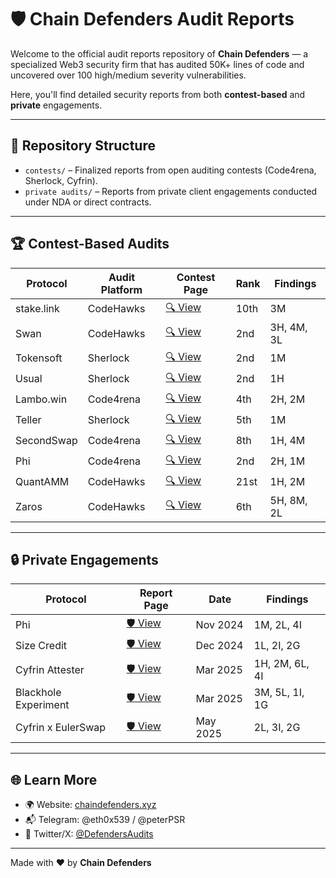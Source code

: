 # 🛡️ Chain Defenders Audit Reports

Welcome to the official audit reports repository of **Chain Defenders** — a specialized Web3 security firm that has audited 50K+ lines of code and uncovered over 100 high/medium severity vulnerabilities.

Here, you'll find detailed security reports from both **contest-based** and **private** engagements.

---

## 📁 Repository Structure

- `contests/` – Finalized reports from open auditing contests (Code4rena, Sherlock, Cyfrin).
- `private audits/` – Reports from private client engagements conducted under NDA or direct contracts.

---

## 🏆 Contest-Based Audits

| Protocol   | Audit Platform | Contest Page                                                  | Rank | Findings   |
| ---------- | -------------- | ------------------------------------------------------------- | ---- | ---------- |
| stake.link | CodeHawks      | [🔍 View](https://codehawks.cyfrin.io/c/2024-09-stakelink)    | 10th | 3M         |
| Swan       | CodeHawks      | [🔍 View](https://codehawks.cyfrin.io/c/2024-10-swan-dria)    | 2nd  | 3H, 4M, 3L |
| Tokensoft  | Sherlock       | [🔍 View](https://audits.sherlock.xyz/contests/285)           | 2nd  | 1M         |
| Usual      | Sherlock       | [🔍 View](https://audits.sherlock.xyz/contests/575)           | 2nd  | 1H         |
| Lambo.win  | Code4rena      | [🔍 View](https://code4rena.com/audits/2024-12-lambowin)      | 4th  | 2H, 2M     |
| Teller     | Sherlock       | [🔍 View](https://audits.sherlock.xyz/contests/472)           | 5th  | 1M         |
| SecondSwap | Code4rena      | [🔍 View](https://code4rena.com/audits/2024-12-secondswap)    | 8th  | 1H, 4M     |
| Phi        | Code4rena      | [🔍 View](https://code4rena.com/audits/2024-08-phi)           | 2nd  | 2H, 1M     |
| QuantAMM   | CodeHawks      | [🔍 View](https://codehawks.cyfrin.io/c/2024-12-quantamm)     | 21st | 1H, 2M     |
| Zaros      | CodeHawks      | [🔍 View](https://codehawks.cyfrin.io/c/2025-01-zaros-part-2) | 6th  | 5H, 8M, 2L |

---

## 🔒 Private Engagements

| Protocol             | Report Page                                                                                                        | Date     | Findings       |
| -------------------- | ------------------------------------------------------------------------------------------------------------------ | -------- | -------------- |
| Phi                  | [🛡️ View](https://github.com/Chain-Defenders/portfolio/blob/master/private%20audits/phi-nov-2024.pdf)              | Nov 2024 | 1M, 2L, 4I     |
| Size Credit          | [🛡️ View](https://github.com/Chain-Defenders/portfolio/blob/master/private%20audits/size-dec-2024.pdf)             | Dec 2024 | 1L, 2I, 2G     |
| Cyfrin Attester      | [🛡️ View](https://github.com/Chain-Defenders/portfolio/blob/master/private%20audits/cyfrin-attester-mar-2025.pdf)  | Mar 2025 | 1H, 2M, 6L, 4I |
| Blackhole Experiment | [🛡️ View](https://github.com/Chain-Defenders/portfolio/blob/master/private%20audits/blackhole-mar-2025.pdf)        | Mar 2025 | 3M, 5L, 1I, 1G |
| Cyfrin x EulerSwap   | [🛡️ View](https://github.com/Chain-Defenders/portfolio/blob/master/private%20audits/cyfrin-eulerswap-may-2025.pdf) | May 2025 | 2L, 3I, 2G     |

---

## 🌐 Learn More

- 🌍 Website: [chaindefenders.xyz](https://www.chaindefenders.xyz)
- 📬 Telegram: @eth0x539 / @peterPSR
- 🧵 Twitter/X: [@DefendersAudits](https://x.com/DefendersAudits)

---

Made with ❤️ by **Chain Defenders**
